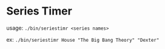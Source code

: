 # Series Timer
usage: ````./bin/seriestimr <series names>````

ex:
````./bin/seriestimr House "The Big Bang Theory" "Dexter"````

